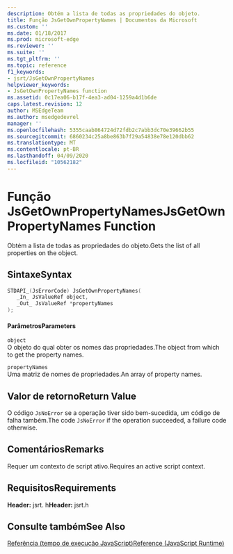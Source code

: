 ```yaml
---
description: Obtém a lista de todas as propriedades do objeto.
title: Função JsGetOwnPropertyNames | Documentos da Microsoft
ms.custom: ''
ms.date: 01/18/2017
ms.prod: microsoft-edge
ms.reviewer: ''
ms.suite: ''
ms.tgt_pltfrm: ''
ms.topic: reference
f1_keywords:
- jsrt/JsGetOwnPropertyNames
helpviewer_keywords:
- JsGetOwnPropertyNames function
ms.assetid: 0c17ea06-b17f-4ea3-ad04-1259a4d1b6de
caps.latest.revision: 12
author: MSEdgeTeam
ms.author: msedgedevrel
manager: ''
ms.openlocfilehash: 5355caab864724d72fdb2c7abb3dc70e39662b55
ms.sourcegitcommit: 6860234c25a8be863b7f29a54838e78e120dbb62
ms.translationtype: MT
ms.contentlocale: pt-BR
ms.lasthandoff: 04/09/2020
ms.locfileid: "10562182"
---
```

# <span data-ttu-id="80200-103">Função JsGetOwnPropertyNames</span><span class="sxs-lookup"><span data-stu-id="80200-103">JsGetOwnPropertyNames Function</span></span>
<span data-ttu-id="80200-104">Obtém a lista de todas as propriedades do objeto.</span><span class="sxs-lookup"><span data-stu-id="80200-104">Gets the list of all properties on the object.</span></span>  
  
## <span data-ttu-id="80200-105">Sintaxe</span><span class="sxs-lookup"><span data-stu-id="80200-105">Syntax</span></span>  
  
```cpp  
STDAPI_(JsErrorCode) JsGetOwnPropertyNames(  
   _In_ JsValueRef object,  
   _Out_ JsValueRef *propertyNames  
);  
```  
  
#### <span data-ttu-id="80200-106">Parâmetros</span><span class="sxs-lookup"><span data-stu-id="80200-106">Parameters</span></span>  
 `object`  
 <span data-ttu-id="80200-107">O objeto do qual obter os nomes das propriedades.</span><span class="sxs-lookup"><span data-stu-id="80200-107">The object from which to get the property names.</span></span>  
  
 `propertyNames`  
 <span data-ttu-id="80200-108">Uma matriz de nomes de propriedades.</span><span class="sxs-lookup"><span data-stu-id="80200-108">An array of property names.</span></span>  
  
## <span data-ttu-id="80200-109">Valor de retorno</span><span class="sxs-lookup"><span data-stu-id="80200-109">Return Value</span></span>  
 <span data-ttu-id="80200-110">O código `JsNoError` se a operação tiver sido bem-sucedida, um código de falha também.</span><span class="sxs-lookup"><span data-stu-id="80200-110">The code `JsNoError` if the operation succeeded, a failure code otherwise.</span></span>  
  
## <span data-ttu-id="80200-111">Comentários</span><span class="sxs-lookup"><span data-stu-id="80200-111">Remarks</span></span>  
 <span data-ttu-id="80200-112">Requer um contexto de script ativo.</span><span class="sxs-lookup"><span data-stu-id="80200-112">Requires an active script context.</span></span>  
  
## <span data-ttu-id="80200-113">Requisitos</span><span class="sxs-lookup"><span data-stu-id="80200-113">Requirements</span></span>  
 <span data-ttu-id="80200-114">**Header:** jsrt. h</span><span class="sxs-lookup"><span data-stu-id="80200-114">**Header:** jsrt.h</span></span>  
  
## <span data-ttu-id="80200-115">Consulte também</span><span class="sxs-lookup"><span data-stu-id="80200-115">See Also</span></span>  
 [<span data-ttu-id="80200-116">Referência (tempo de execução JavaScript)</span><span class="sxs-lookup"><span data-stu-id="80200-116">Reference (JavaScript Runtime)</span></span>](../chakra-hosting/reference-javascript-runtime.md)